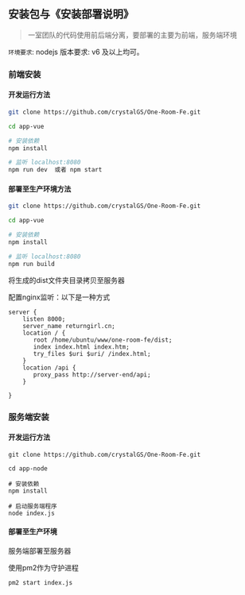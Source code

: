 ##  安装包与《安装部署说明》

> 一室团队的代码使用前后端分离，要部署的主要为前端，服务端环境

 `环境要求`:  nodejs 版本要求:  v6 及以上均可。

### 前端安装
 
####  开发运行方法

``` bash
git clone https://github.com/crystalGS/One-Room-Fe.git

cd app-vue

# 安装依赖
npm install

# 监听 localhost:8080
npm run dev  或者 npm start

```
#### 部署至生产环境方法

``` bash
git clone https://github.com/crystalGS/One-Room-Fe.git

cd app-vue

# 安装依赖
npm install

# 监听 localhost:8080
npm run build

```
将生成的dist文件夹目录拷贝至服务器

配置nginx监听：以下是一种方式

```
server {
    listen 8000;
    server_name returngirl.cn;
    location / {
       root /home/ubuntu/www/one-room-fe/dist;
       index index.html index.htm;
	   try_files $uri $uri/ /index.html;
    }
    location /api {
       proxy_pass http://server-end/api;
    }
    
}
```

### 服务端安装
#### 开发运行方法
```
git clone https://github.com/crystalGS/One-Room-Fe.git

cd app-node  

# 安装依赖
npm install

# 启动服务端程序
node index.js
```
#### 部署至生产环境

服务端部署至服务器

使用pm2作为守护进程
```
pm2 start index.js
```